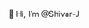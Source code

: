👋 Hi, I’m @Shivar-J

<!---
Shivar-J/Shivar-J is a ✨ special ✨ repository because its `README.md` (this file) appears on your GitHub profile.
You can click the Preview link to take a look at your changes.
--->
